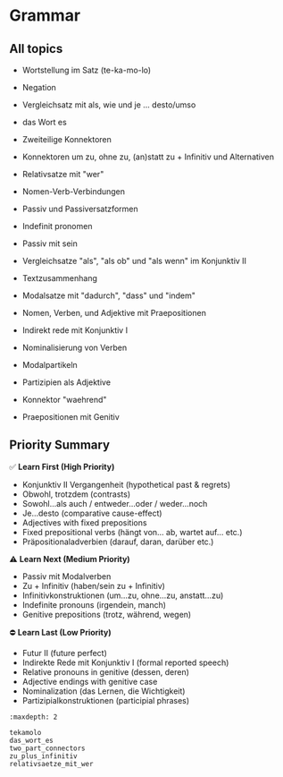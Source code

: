 # Grammar

## All topics

- Wortstellung im Satz (te-ka-mo-lo)
- Negation

- Vergleichsatz mit als, wie und je ... desto/umso
- das Wort es

- Zweiteilige Konnektoren
- Konnektoren um zu, ohne zu, (an)statt zu + Infinitiv und Alternativen

- Relativsatze mit "wer"
- Nomen-Verb-Verbindungen

- Passiv und Passiversatzformen
- Indefinit pronomen

- Passiv mit sein
- Vergleichsatze "als", "als ob" und "als wenn" im Konjunktiv II

- Textzusammenhang
- Modalsatze mit "dadurch", "dass" und "indem"

- Nomen, Verben, und Adjektive mit Praepositionen
- Indirekt rede mit Konjunktiv I

- Nominalisierung von Verben
- Modalpartikeln

- Partizipien als Adjektive
- Konnektor "waehrend"
- Praepositionen mit Genitiv

## Priority Summary

✅ **Learn First (High Priority)**

- Konjunktiv II Vergangenheit (hypothetical past & regrets)
- Obwohl, trotzdem (contrasts)
- Sowohl…als auch / entweder…oder / weder…noch
- Je…desto (comparative cause-effect)
- Adjectives with fixed prepositions
- Fixed prepositional verbs (hängt von… ab, wartet auf… etc.)
- Präpositionaladverbien (darauf, daran, darüber etc.)

⚠️ **Learn Next (Medium Priority)**

- Passiv mit Modalverben
- Zu + Infinitiv (haben/sein zu + Infinitiv)
- Infinitivkonstruktionen (um…zu, ohne…zu, anstatt…zu)
- Indefinite pronouns (irgendein, manch)
- Genitive prepositions (trotz, während, wegen)

⛔ **Learn Last (Low Priority)**

- Futur II (future perfect)
- Indirekte Rede mit Konjunktiv I (formal reported speech)
- Relative pronouns in genitive (dessen, deren)
- Adjective endings with genitive case
- Nominalization (das Lernen, die Wichtigkeit)
- Partizipialkonstruktionen (participial phrases)

<!-- high_priority -->
<!-- medium_priority -->
<!-- low_priority -->
```{toctree}
:maxdepth: 2

tekamolo
das_wort_es
two_part_connectors
zu_plus_infinitiv
relativsaetze_mit_wer
```

